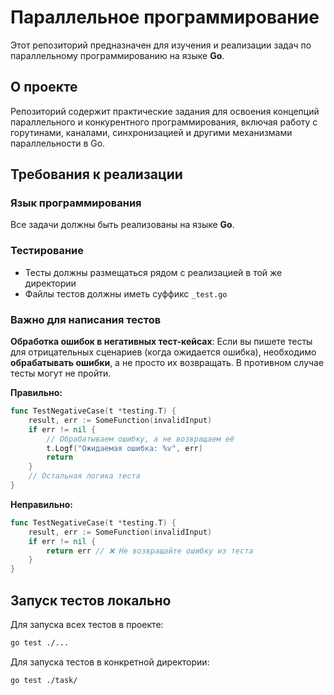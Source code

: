 # Параллельное программирование

Этот репозиторий предназначен для изучения и реализации задач по параллельному программированию на языке **Go**.

## О проекте

Репозиторий содержит практические задания для освоения концепций параллельного и конкурентного программирования, включая работу с горутинами, каналами, синхронизацией и другими механизмами параллельности в Go.

## Требования к реализации

### Язык программирования
Все задачи должны быть реализованы на языке **Go**.

### Тестирование
- Тесты должны размещаться рядом с реализацией в той же директории
- Файлы тестов должны иметь суффикс `_test.go`

### Важно для написания тестов
**Обработка ошибок в негативных тест-кейсах**: Если вы пишете тесты для отрицательных сценариев (когда ожидается ошибка), необходимо **обрабатывать ошибки**, а не просто их возвращать. В противном случае тесты могут не пройти.

**Правильно:**
```go
func TestNegativeCase(t *testing.T) {
    result, err := SomeFunction(invalidInput)
    if err != nil {
        // Обрабатываем ошибку, а не возвращаем её
        t.Logf("Ожидаемая ошибка: %v", err)
        return
    }
    // Остальная логика теста
}
```

**Неправильно:**
```go
func TestNegativeCase(t *testing.T) {
    result, err := SomeFunction(invalidInput)
    if err != nil {
        return err // ❌ Не возвращайте ошибку из теста
    }
}
```

## Запуск тестов локально

Для запуска всех тестов в проекте:
```bash
go test ./...
```

Для запуска тестов в конкретной директории:
```bash
go test ./task/
```
